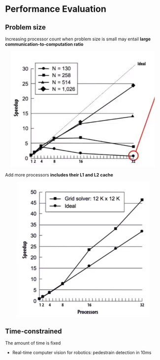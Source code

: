 # Performance Evaluation

## Problem size

Increasing processor count when problem size is small may entail **large communication-to-computation ratio**

<div>           <!--块级封装-->    <center>    <!--将图片和文字居中-->    <img src="media/smallproblemsize.png"         alt="无法显示图片"         style="zoom:75%"/>   </center></div>



Add more processors **includes their L1 and L2 cache**


<div>           <!--块级封装-->    <center>    <!--将图片和文字居中-->    <img src="media/superlinearspeedup.png"         alt="无法显示图片"         style="zoom:75%"/>   </center></div>                          

## Time-constrained

The  amount of time is fixed

* Real-time computer vision for robotics: pedestrain detection in 10ms



